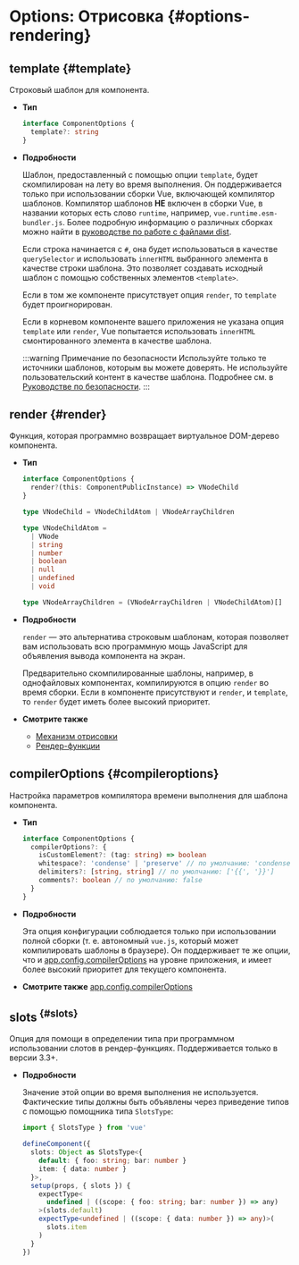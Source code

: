 # Options: Отрисовка {#options-rendering}

## template {#template}

Строковый шаблон для компонента.

- **Тип**

  ```ts
  interface ComponentOptions {
    template?: string
  }
  ```

- **Подробности**

  Шаблон, предоставленный с помощью опции `template`, будет скомпилирован на лету во время выполнения. Он поддерживается только при использовании сборки Vue, включающей компилятор шаблонов. Компилятор шаблонов **НЕ** включен в сборки Vue, в названии которых есть слово `runtime`, например, `vue.runtime.esm-bundler.js`. Более подробную информацию о различных сборках можно найти в [руководстве по работе с файлами dist](https://github.com/vuejs/core/tree/main/packages/vue#which-dist-file-to-use).

  Если строка начинается с `#`, она будет использоваться в качестве `querySelector` и использовать `innerHTML` выбранного элемента в качестве строки шаблона. Это позволяет создавать исходный шаблон с помощью собственных элементов `<template>`.

  Если в том же компоненте присутствует опция `render`, то `template` будет проигнорирован.

  Если в корневом компоненте вашего приложения не указана опция `template` или `render`, Vue попытается использовать `innerHTML` смонтированного элемента в качестве шаблона.

  :::warning Примечание по безопасности
  Используйте только те источники шаблонов, которым вы можете доверять. Не используйте пользовательский контент в качестве шаблона. Подробнее см. в [Руководстве по безопасности](/guide/best-practices/security#rule-no-1-never-use-non-trusted-templates).
  :::

## render {#render}

Функция, которая программно возвращает виртуальное DOM-дерево компонента.

- **Тип**

  ```ts
  interface ComponentOptions {
    render?(this: ComponentPublicInstance) => VNodeChild
  }

  type VNodeChild = VNodeChildAtom | VNodeArrayChildren

  type VNodeChildAtom =
    | VNode
    | string
    | number
    | boolean
    | null
    | undefined
    | void

  type VNodeArrayChildren = (VNodeArrayChildren | VNodeChildAtom)[]
  ```

- **Подробности**

  `render` — это альтернатива строковым шаблонам, которая позволяет вам использовать всю программную мощь JavaScript для объявления вывода компонента на экран.

  Предварительно скомпилированные шаблоны, например, в однофайловых компонентах, компилируются в опцию `render` во время сборки. Если в компоненте присутствуют и `render`, и `template`, то `render` будет иметь более высокий приоритет.

- **Смотрите также**
  - [Механизм отрисовки](/guide/extras/rendering-mechanism)
  - [Рендер-функции](/guide/extras/render-function)

## compilerOptions {#compileroptions}

Настройка параметров компилятора времени выполнения для шаблона компонента.

- **Тип**

  ```ts
  interface ComponentOptions {
    compilerOptions?: {
      isCustomElement?: (tag: string) => boolean
      whitespace?: 'condense' | 'preserve' // по умолчанию: 'condense'
      delimiters?: [string, string] // по умолчанию: ['{{', '}}']
      comments?: boolean // по умолчанию: false
    }
  }
  ```

- **Подробности**

  Эта опция конфигурации соблюдается только при использовании полной сборки (т. е. автономный `vue.js`, который может компилировать шаблоны в браузере). Он поддерживает те же опции, что и [app.config.compilerOptions](/api/application#app-config-compileroptions) на уровне приложения, и имеет более высокий приоритет для текущего компонента.

- **Смотрите также** [app.config.compilerOptions](/api/application#app-config-compileroptions)

## slots<sup class="vt-badge ts"/> {#slots}

Опция для помощи в определении типа при программном использовании слотов в рендер-функциях. Поддерживается только в версии 3.3+.

- **Подробности**

  Значение этой опции во время выполнения не используется. Фактические типы должны быть объявлены через приведение типов с помощью помощника типа `SlotsType`:

  ```ts
  import { SlotsType } from 'vue'

  defineComponent({
    slots: Object as SlotsType<{
      default: { foo: string; bar: number }
      item: { data: number }
    }>,
    setup(props, { slots }) {
      expectType<
        undefined | ((scope: { foo: string; bar: number }) => any)
      >(slots.default)
      expectType<undefined | ((scope: { data: number }) => any)>(
        slots.item
      )
    }
  })
  ```
